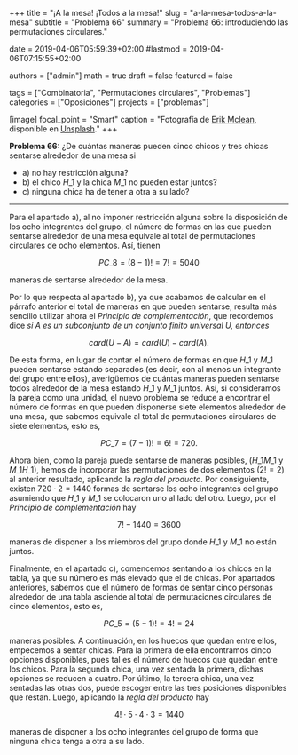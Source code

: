 +++
title = "¡A la mesa! ¡Todos a la mesa!"
slug  = "a-la-mesa-todos-a-la-mesa"
subtitle = "Problema 66"
summary  = "Problema 66: introduciendo las permutaciones circulares."

date     = 2019-04-06T05:59:39+02:00
#lastmod = 2019-04-06T07:15:55+02:00

authors  = ["admin"]
math     = true
draft    = false
featured = false

tags       = ["Combinatoria", "Permutaciones circulares", "Problemas"]
categories = ["Oposiciones"]
projects   = ["problemas"]

[image]
  focal_point = "Smart"
  caption     = "Fotografía de [Erik Mclean](https://unsplash.com/@introspectivedsgn), disponible en [Unsplash](https://unsplash.com/photos/rCCF1wC-c8M)."
+++

**Problema 66:** ¿De cuántas maneras pueden cinco chicos y tres chicas sentarse alrededor de una mesa si

- a) no hay restricción alguna?
- b) el chico $H\_1$ y la chica $M\_1$ no pueden estar juntos?
- c) ninguna chica ha de tener a otra a su lado?

***

Para el apartado a), al no imponer restricción alguna sobre la disposición de los ocho integrantes del grupo, el número de formas en las que pueden sentarse alrededor de una mesa equivale al total de permutaciones circulares de ocho elementos. Así, tienen

$$
PC\_8 = (8-1)! = 7! = 5040
$$

maneras de sentarse alrededor de la mesa.

Por lo que respecta al apartado b), ya que acabamos de calcular en el párrafo anterior el total de maneras en que pueden sentarse, resulta más sencillo utilizar ahora el *Principio de complementación*, que recordemos dice *si $A$ es un subconjunto de un conjunto finito universal $U$, entonces*

$$
card(U - A) = card(U) - card(A).
$$

De esta forma, en lugar de contar el número de formas en que $H\_1$ y $M\_1$ pueden sentarse estando separados (es decir, con al menos un integrante del grupo entre ellos), averigüemos de cuántas maneras pueden sentarse todos alrededor de la mesa estando $H\_1$ y $M\_1$ juntos. Así, si consideramos la pareja como una unidad, el nuevo problema se reduce a encontrar el número de formas en que pueden disponerse siete elementos alrededor de una mesa, que sabemos equivale al total de permutaciones circulares de siete elementos, esto es,

$$
PC\_7 = (7-1)! = 6! = 720.
$$

Ahora bien, como la pareja puede sentarse de maneras posibles, ($H\_1M\_1$ y $M\_1H\_1$), hemos de incorporar las permutaciones de dos elementos ($2! = 2$) al anterior resultado, aplicando la *regla del producto*. Por consiguiente, existen $720\cdot2 = 1440$ formas de sentarse los ocho integrantes del grupo asumiendo que $H\_1$ y $M\_1$ se colocaron uno al lado del otro. Luego, por el *Principio de complementación* hay

$$
7! - 1440 = 3600
$$

maneras de disponer a los miembros del grupo donde $H\_1$ y $M\_1$ no están juntos.

Finalmente, en el apartado c), comencemos sentando a los chicos en la tabla, ya que su número es más elevado que el de chicas. Por apartados anteriores, sabemos que el número de formas de sentar cinco personas alrededor de una tabla asciende al total de permutaciones circulares de cinco elementos, esto es,

$$
PC\_5 = (5-1)! = 4! = 24
$$

maneras posibles. A continuación, en los huecos que quedan entre ellos, empecemos a sentar chicas. Para la primera de ella encontramos cinco opciones disponibles, pues tal es el número de huecos que quedan entre los chicos. Para la segunda chica, una vez sentada la primera, dichas opciones se reducen a cuatro. Por último, la tercera chica, una vez sentadas las otras dos, puede escoger entre las tres posiciones disponibles que restan. Luego, aplicando la *regla del producto* hay

$$
4! \cdot 5\cdot 4\cdot3 = 1440
$$

maneras de disponer a los ocho integrantes del grupo de forma que ninguna chica tenga a otra a su lado.

